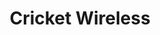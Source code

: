 ---
title: "Cricket Wireless"
url: /gilbert/cricket-wireless-north-gilbert-road/
shop: mobile phone
---